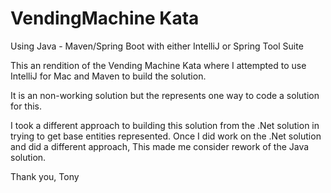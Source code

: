 # VendingMachine Kata

Using Java - Maven/Spring Boot with either IntelliJ or Spring Tool Suite

This an rendition of the Vending Machine Kata where I attempted to use IntelliJ for Mac and Maven to build the solution. 

It is an non-working solution but the represents one way to code a solution for this.

I took a different approach to building this solution from the .Net solution in trying to get base entities represented. Once I did work on the .Net solution and did a different approach, This made me consider rework of the Java solution. 

Thank you, Tony
